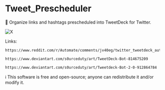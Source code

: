 # Tweet_Prescheduler

📅 Organize links and hashtags prescheduled into TweetDeck for Twitter.

![X](https://github.com/sourceduty/Tweet_Prescheduler/assets/123030236/1322d220-a95b-4714-ad76-56e69c1f9481)

Links:

```
https://www.reddit.com/r/Automate/comments/jv40eg/twitter_tweetdeck_automated_bot/
```

```
https://www.deviantart.com/s0urceduty/art/TweetDeck-Bot-814675209
```

```
https://www.deviantart.com/s0urceduty/art/Tweetdeck-Bot-2-0-912864784
```

ℹ️ This software is free and open-source; anyone can redistribute it and/or modify it.
